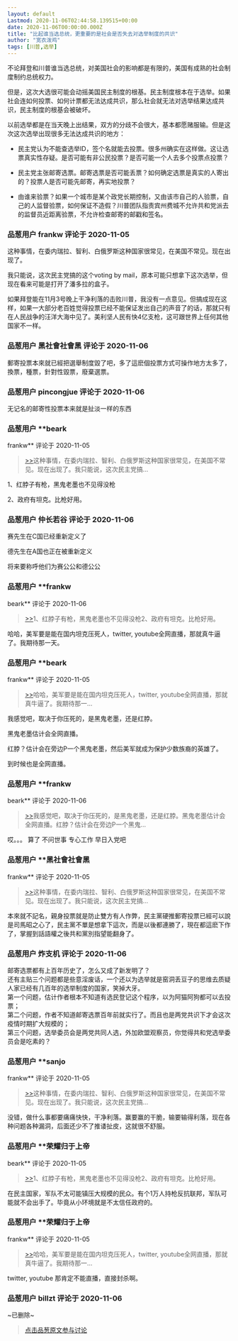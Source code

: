 ```yaml
---
layout: default
Lastmod: 2020-11-06T02:44:58.139515+00:00
date: 2020-11-06T00:00:00.000Z
title: "比起谁当选总统，更重要的是社会是否失去对选举制度的共识"
author: "宽衣泼鸡"
tags: [川普,选举]
---
```


不论拜登和川普谁当选总统，对美国社会的影响都是有限的，美国有成熟的社会制度制约总统权力。  
  
但是，这次大选很可能会动摇美国民主制度的根基。民主制度根本在于选举。如果社会连如何投票、如何计票都无法达成共识，那么社会就无法对选举结果达成共识，民主制度的根基会被破坏。  
  
以前选举都是在当天晚上出结果，双方的分歧不会很大，基本都愿赌服输。但是这次这次选举出现很多无法达成共识的地方：  
  

*   民主党认为不能查选举ID，签个名就能去投票。很多州确实在这样做。这让选票真实性存疑。是否可能有非公民投票？是否可能一个人去多个投票点投票？

  
  

*   民主党主张邮寄选票。邮寄选票是否可能丢票？如何确定选票是真实的人寄出的？投票人是否可能先邮寄，再实地投票？

  
  

*   由谁来验票？如果一个城市是某个政党长期控制，又由该市自己的人验票，自己的人监督验票，如何保证不造假？川普团队指责宾州费城不允许共和党派去的监督员近距离验票，不允许检查邮寄的邮戳和签名。

            
### 品葱用户 **frankw** 评论于 2020-11-05
        
这种事情，在委内瑞拉、智利、白俄罗斯这种国家很常见，在美国不常见。现在出现了。  
  
我只能说，这次民主党搞的这个voting by mail，原本可能只想拿下这次选举，但现在看来可能是打开了潘多拉的盒子。  
  
如果拜登能在11月3号晚上干净利落的击败川普，我没有一点意见。但搞成现在这样，如果一大部分老百姓觉得投票已经不能保证发出自己的声音了的话，那就只有在人民战争的汪洋大海中见了。美利坚人民有快4亿支枪，这可跟世界上任何其他国家不一样。
        


            
### 品葱用户 **黑社會社會黑** 评论于 2020-11-06
        
郵寄投票本來就已經把選舉制度毀了吧，多了這麽個投票方式可操作地方太多了，換票，種票，針對性毀票，廢棄選票。
        


            
### 品葱用户 **pincongjue** 评论于 2020-11-06
        
无记名的邮寄性投票本来就是扯淡一样的东西
        


            
### 品葱用户 **beark 
frankw** 评论于 2020-11-05
        
> [\>>]( "/article/item_id-534067#")这种事情，在委内瑞拉、智利、白俄罗斯这种国家很常见，在美国不常见。现在出现了。我只能说，这次民主党搞...

  
  
1、红脖子有枪，黑鬼老墨也不见得没枪  
  
2、政府有坦克。比枪好用。
        


            
### 品葱用户 **仲长若谷** 评论于 2020-11-06
        
赛先生在C国已经重新定义了  
  
德先生在A国也正在被重新定义  
  
将来要称呼他们为赛公公和德公公
        


            
### 品葱用户 **frankw 
beark** 评论于 2020-11-06
        
> [\>>]( "/article/item_id-534292#")1、红脖子有枪，黑鬼老墨也不见得没枪2、政府有坦克。比枪好用。

  
哈哈，美军要是能在国内坦克压死人，twitter, youtube全网直播，那就真牛逼了。我期待那一天。
        


            
### 品葱用户 **beark 
frankw** 评论于 2020-11-05
        
> [\>>]( "/article/item_id-534325#")哈哈，美军要是能在国内坦克压死人，twitter, youtube全网直播，那就真牛逼了。我期待那一...

  
  
我感觉吧，取决于你压死的，是黑鬼老墨，还是红脖。  
  
黑鬼老墨估计会全网直播。  
  
红脖？估计会在旁边P一个黑鬼老墨，然后美军就成为保护少数族裔的英雄了。  
  
到时候也是全网直播。
        


            
### 品葱用户 **frankw 
beark** 评论于 2020-11-06
        
> [\>>]( "/article/item_id-534329#")我感觉吧，取决于你压死的，是黑鬼老墨，还是红脖。黑鬼老墨估计会全网直播。红脖？估计会在旁边P一个黑鬼...

  
  
哎。。。 算了 不问世事 专心工作 早日入党吧
        


            
### 品葱用户 **黑社會社會黑 
frankw** 评论于 2020-11-05
        
> [\>>]( "/article/item_id-534067#")这种事情，在委内瑞拉、智利、白俄罗斯这种国家很常见，在美国不常见。现在出现了。我只能说，这次民主党搞...

  
本來就不記名，親身投票就是防止雙方有人作弊，民主黨硬推郵寄投票已經可以說是司馬昭之心了，民主黨不單是想拿下這次，而是以後都連勝了，現在都這麽下作了，掌握到話語權之後共和黨別指望能翻身了。
        


            
### 品葱用户 **炸支机** 评论于 2020-11-06
        
邮寄选票都有上百年历史了，怎么又成了新发明了？  
还有主贴三个问题都是些意淫废话，一个还以为选举就是窑洞丢豆子的思维去质疑人家已经有几百年的选举制度的国家，笑掉大牙。  
第一个问题，估计作者根本不知道有选民登记这个程序，以为阿猫阿狗都可以去投票；  
第二个问题，作者不知道邮寄选票百年前就实行了。而且也是两党共识下才会这次疫情时期扩大规模的；  
第三个问题，选举委员会是两党共同人选，外加欧盟观察员，你觉得共和党选举委员会是吃素的？
        


            
### 品葱用户 **sanjo 
frankw** 评论于 2020-11-05
        
> [\>>]( "/article/item_id-534067#")这种事情，在委内瑞拉、智利、白俄罗斯这种国家很常见，在美国不常见。现在出现了。我只能说，这次民主党搞...

  
没错，做什么事都要痛痛快快，干净利落。赢要赢的干脆，输要输得利落，现在各种问题各种漏洞，后面还少不了推诿扯皮，这就很不舒服。
        


            
### 品葱用户 **荣耀归于上帝 
beark** 评论于 2020-11-05
        
> [\>>]( "/article/item_id-534292#")1、红脖子有枪，黑鬼老墨也不见得没枪2、政府有坦克。比枪好用。

  
在民主国家，军队不太可能镇压大规模的民众。有个1万人持枪反抗联邦，军队可能就不会出手了。毕竟从小环境就是不太信任政府的。
        


            
### 品葱用户 **荣耀归于上帝 
frankw** 评论于 2020-11-05
        
> [\>>]( "/article/item_id-534325#")哈哈，美军要是能在国内坦克压死人，twitter, youtube全网直播，那就真牛逼了。我期待那一...

  
twitter, youtube 那肯定不能直播，直接封杀啊。
        


            
### 品葱用户 **billzt** 评论于 2020-11-06
        
~已删除~
        






> [点击品葱原文参与讨论](https://pincong.rocks/article/25880)

